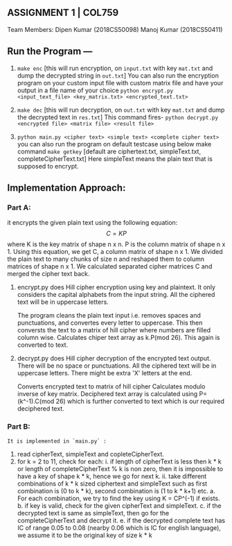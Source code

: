## ASSIGNMENT 1 | COL759

Team Members:
Dipen Kumar (2018CS50098)
Manoj Kumar (2018CS50411)

## Run the Program —

1.	`make enc` [this will run encryption, on `input.txt` with key `mat.txt` and dump the decrypted string in `out.txt`]
    You can also run the encryption program on your custom input file with custom matrix
    file and have your output in a file name of your choice
    `python encrypt.py <input_text_file> <key_matrix.txt> <encrypted_text.txt>`

2.	`make dec` [this will run decryption, on `out.txt` with key `mat.txt` and dump the decrypted text in `res.txt`]
    This command fires-
    `python decrypt.py <encrypted file> <matrix file> <result file>`

3.  `python main.py <cipher text> <simple text> <complete cipher text>`
    you can also run the program on default testcase using below make command
    `make getkey` [default are ciphertext.txt, simpleText.txt, completeCipherText.txt]
    Here simpleText means the plain text that is supposed to encrypt.



## Implementation Approach:
### Part A:
it encrypts the given plain text using the following equation:
$$C = KP$$
where K is the key matrix of shape n x n. P is the column matrix of shape n x 1. Using this equation, we get C, a column matrix of shape n x 1. We divided the plain text to many chunks of size n and reshaped them to column matrices of shape n x 1. We calculated separated cipher matrices C and merged the cipher text back.

1.  encrypt.py does Hill cipher encryption using key and plaintext.
    It only considers the capital alphabets from the input string. All the ciphered text
    will be in uppercase letters.

    The program cleans the plain text input i.e. removes spaces and punctuations,
    and convertes every letter to uppercase. This then conversts the text to
    a matrix of hill cipher where numbers are filled column wise. Calculates
    chiper text array as k.P(mod 26). This again is converted to text.

2.  decrypt.py does Hill cipher decryption of the encrypted text output.
    There will be no space or punctuations. All the ciphered text will
    be in uppercase letters. There might be extra 'X' letters at the end.

    Converts encrypted text to matrix of hill cipher
    Calculates modulo inverse of key matrix.
    Deciphered text array is calculated using P=(k^-1).C(mod 26)
    which is further converted to text which is our required deciphered text.

### Part B:
    It is implemented in `main.py` :
1. read cipherText, simpleText and copleteCipherText.
2. for k = 2 to 11, check for each:
    i. if length of cipherText is less then k * k or length of completeCipherText % k is non zero, then it is impossible to have a key of shape k * k, hence we go for next k.
    ii. take different combinations of k * k sized ciphertext and simpleText such as first combination is (0 to k * k), second combination is (1 to k * k+1) etc.
        a. For each combination, we try to find the key using K = CP^(-1) if exists.
        b. if key is valid, check for the given cipherText and simpleText.
        c. if the decrypted text is same as simpleText, then go for the completeCipherText and decrypt it.
        e. if the decrypted complete text has IC of range  0.05 to 0.08 (nearby 0.06 which is IC for english language), we assume it to be the original key of size k * k
